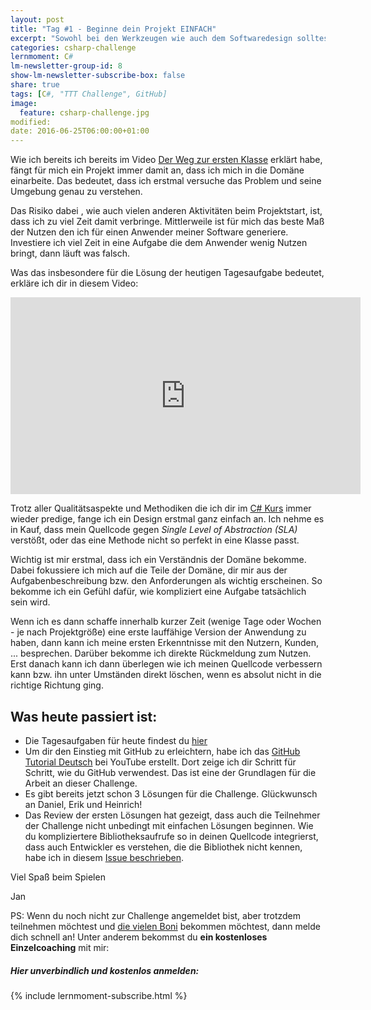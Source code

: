 ```yaml
---
layout: post
title: "Tag #1 - Beginne dein Projekt EINFACH"
excerpt: "Sowohl bei den Werkzeugen wie auch dem Softwaredesign solltest du einfach anfangen."
categories: csharp-challenge
lernmoment: C#
lm-newsletter-group-id: 8
show-lm-newsletter-subscribe-box: false
share: true
tags: [C#, "TTT Challenge", GitHub]
image:
  feature: csharp-challenge.jpg
modified:
date: 2016-06-25T06:00:00+01:00
---
```


Wie ich bereits ich bereits im Video [Der Weg zur ersten Klasse](https://youtu.be/JClVrFlc4k4) erklärt habe, fängt für mich ein Projekt immer damit an, dass ich mich in die Domäne einarbeite. Das bedeutet, dass ich erstmal versuche das Problem und seine Umgebung genau zu verstehen.

Das Risiko dabei , wie auch vielen anderen Aktivitäten beim Projektstart, ist, dass ich zu viel Zeit damit verbringe. Mittlerweile ist für mich das beste Maß der Nutzen den ich für einen Anwender meiner Software generiere. Investiere ich viel Zeit in eine Aufgabe die dem Anwender wenig Nutzen bringt, dann läuft was falsch.

Was das insbesondere für die Lösung der heutigen Tagesaufgabe bedeutet, erkläre ich dir in diesem Video:

<iframe width="560" height="315" src="https://www.youtube.com/embed/dICsFIQnUgo" frameborder="0" allowfullscreen></iframe>

Trotz aller Qualitätsaspekte und Methodiken die ich dir im [C# Kurs](/einstieg-csharp/) immer wieder predige, fange ich ein Design erstmal ganz einfach an. Ich nehme es in Kauf, dass mein Quellcode gegen *Single Level of Abstraction (SLA)* verstößt, oder das eine Methode nicht so perfekt in eine Klasse passt.

Wichtig ist mir erstmal, dass ich ein Verständnis der Domäne bekomme. Dabei fokussiere ich mich auf die Teile der Domäne, dir mir aus der Aufgabenbeschreibung bzw. den Anforderungen als wichtig erscheinen. So bekomme ich ein Gefühl dafür, wie kompliziert eine Aufgabe tatsächlich sein wird.

Wenn ich es dann schaffe innerhalb kurzer Zeit (wenige Tage oder Wochen - je nach Projektgröße) eine erste lauffähige Version der Anwendung zu haben, dann kann ich meine ersten Erkenntnisse mit den Nutzern, Kunden, ... besprechen. Darüber bekomme ich direkte Rückmeldung zum Nutzen. Erst danach kann ich dann überlegen wie ich meinen Quellcode verbessern kann bzw. ihn unter Umständen direkt löschen, wenn es absolut nicht in die richtige Richtung ging.

## Was heute passiert ist:

 - Die Tagesaufgaben für heute findest du [hier](https://github.com/LernMoment/ttt-challenge/issues/3)
 - Um dir den Einstieg mit GitHub zu erleichtern, habe ich das [GitHub Tutorial Deutsch](https://www.youtube.com/playlist?list=PLP2TrPpx5VNlLOYo5pook-0_0Uy0YLdHW) bei YouTube erstellt. Dort zeige ich dir Schritt für Schritt, wie du GitHub verwendest. Das ist eine der Grundlagen für die Arbeit an dieser Challenge.
 - Es gibt bereits jetzt schon 3 Lösungen für die Challenge. Glückwunsch an Daniel, Erik und Heinrich!
 - Das Review der ersten Lösungen hat gezeigt, dass auch die Teilnehmer der Challenge nicht unbedingt mit einfachen Lösungen beginnen. Wie du kompliziertere Bibliotheksaufrufe so in deinen Quellcode integrierst, dass auch Entwickler es verstehen, die die Bibliothek nicht kennen, habe ich in diesem [Issue beschrieben](https://github.com/supermew10/TicTacToe/issues/3).


Viel Spaß beim Spielen

Jan


PS: Wenn du noch nicht zur Challenge angemeldet bist, aber trotzdem teilnehmen möchtest und [die vielen Boni](/csharp-challenge/deine-vorteile-bei-anmeldung/) bekommen möchtest, dann melde dich schnell an! Unter anderem bekommst du **ein kostenloses Einzelcoaching** mit mir:

<div class="subscribe-notice">
  <h5>Hier unverbindlich und kostenlos anmelden:</h5>
    {% include lernmoment-subscribe.html %}
</div>
